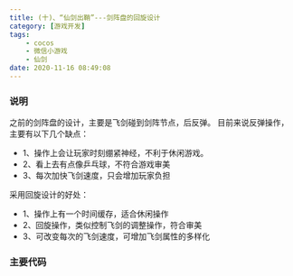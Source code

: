 ```yaml
---
title: (十)、“仙剑出鞘”---剑阵盘的回旋设计
category: [游戏开发]
tags: 
    - cocos 
    - 微信小游戏
    - 仙剑
date: 2020-11-16 08:49:08
---
```



### 说明
之前的剑阵盘的设计，主要是飞剑碰到剑阵节点，后反弹。
目前来说反弹操作，主要有以下几个缺点：
- 1、操作上会让玩家时刻绷紧神经，不利于休闲游戏。
- 2、看上去有点像乒乓球，不符合游戏审美
- 3、每次加快飞剑速度，只会增加玩家负担

采用回旋设计的好处：
- 1、操作上有一个时间缓存，适合休闲操作
- 2、回旋操作，类似控制飞剑的调整操作，符合审美
- 3、可改变每次的飞剑速度，可增加飞剑属性的多样化

### 主要代码

